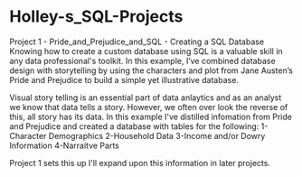 # Holley-s_SQL-Projects
Project 1 - Pride_and_Prejudice_and_SQL - Creating a SQL Database
Knowing how to create a custom database using SQL is a valuable skill in any data professional's toolkit. In this example, I’ve combined database design with storytelling by using the characters and plot from Jane Austen’s Pride and Prejudice to build a simple yet illustrative database.

Visual story telling is an essential part of data anlaytics and as an analyst we know that data tells a story. However, we often over look the reverse of this, all story has its data. In this example I've distilled infomation from Pride and Prejudice and created a database with tables for the following: 
1-Character Demographics
2-Household Data
3-Income and/or Dowry Information
4-Narraitve Parts

Project 1 sets this up I'll expand upon this information in later projects. 
